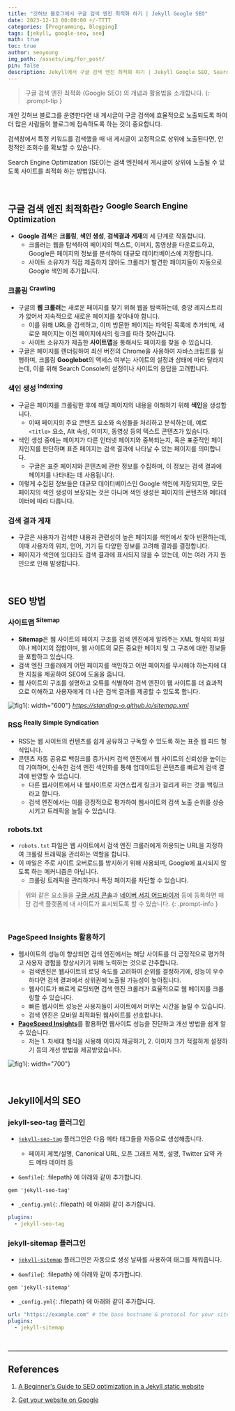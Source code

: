 ```yaml
---
title: "깃허브 블로그에서 구글 검색 엔진 최적화 하기 | Jekyll Google SEO"
date: 2023-12-13 00:00:00 +/-TTTT
categories: [Programming, Blogging]
tags: [jekyll, google-seo, seo]
math: true
toc: true
author: seoyoung
img_path: /assets/img/for_post/
pin: false
description: Jekyll에서 구글 검색 엔진 최적화 하기 | Jekyll Google SEO, Search Engine Optimization, Github Blog
---
```


> 구글 검색 엔진 최적화 (Google SEO) 의 개념과 활용법을 소개합니다.
{: .prompt-tip }

개인 깃허브 블로그를 운영한다면 내 게시글이 구글 검색에 효율적으로 노출되도록 하여 더 많은 사람들이 블로그에 접속하도록 하는 것이 중요합니다.

검색창에서 특정 키워드를 검색했을 때 내 게시글이 고정적으로 상위에 노출된다면, 안정적인 조회수를 확보할 수 있습니다.

Search Engine Optimization (SEO)는 검색 엔진에서 게시글이 상위에 노출될 수 있도록 사이트를 최적화 하는 방법입니다.

&nbsp;
&nbsp;
&nbsp;

## 구글 검색 엔진 최적화란? <sup>Google Search Engine Optimization</sup>
- **Google 검색**은 **크롤링**, **색인 생성**, **검색결과 게재**의 세 단계로 작동합니다. 
  - 크롤러는 웹을 탐색하여 페이지의 텍스트, 이미지, 동영상을 다운로드하고, Google은 페이지의 정보를 분석하여 대규모 데이터베이스에 저장합니다. 
  - 사이트 소유자가 직접 제출하지 않아도 크롤러가 발견한 페이지들이 자동으로 Google 색인에 추가됩니다.

### 크롤링 <sup>Crawling</sup>
- 구글의 **웹 크롤러**는 새로운 페이지를 찾기 위해 웹을 탐색하는데, 중앙 레지스트리가 없어서 지속적으로 새로운 페이지를 찾아내야 합니다. 
  - 이를 위해 URL을 검색하고, 이미 방문한 페이지는 파악된 목록에 추가되며, 새로운 페이지는 이전 페이지에서의 링크를 따라 찾아갑니다. 
  - 사이트 소유자가 제출한 **사이트맵**을 통해서도 페이지를 찾을 수 있습니다. 
- 구글은 페이지를 렌더링하여 최신 버전의 Chrome을 사용하여 자바스크립트를 실행하며, 크롤링 **Googlebot**의 액세스 여부는 사이트의 설정과 상태에 따라 달라지는데, 이를 위해 Search Console의 설정이나 사이트의 응답을 고려합니다.

### 색인 생성 <sup>Indexing</sup>
- 구글은 페이지를 크롤링한 후에 해당 페이지의 내용을 이해하기 위해 **색인**을 생성합니다. 
  - 이때 페이지의 주요 콘텐츠 요소와 속성들을 처리하고 분석하는데, 예로 `<title>` 요소, Alt 속성, 이미지, 동영상 등의 텍스트 콘텐츠가 있습니다.
- 색인 생성 중에는 페이지가 다른 인터넷 페이지와 중복되는지, 혹은 표준적인 페이지인지를 판단하며 표준 페이지는 검색 결과에 나타날 수 있는 페이지를 의미합니다.
  - 구글은 표준 페이지와 콘텐츠에 관한 정보를 수집하며, 이 정보는 검색 결과에 페이지를 나타내는 데 사용됩니다.
- 이렇게 수집된 정보들은 대규모 데이터베이스인 Google 색인에 저장되지만, 모든 페이지의 색인 생성이 보장되는 것은 아니며 색인 생성은 페이지의 콘텐츠와 메타데이터에 따라 다릅니다.

### 검색 결과 게재
- 구글은 사용자가 검색한 내용과 관련성이 높은 페이지를 색인에서 찾아 반환하는데, 이때 사용자의 위치, 언어, 기기 등 다양한 정보를 고려해 결과를 결정합니다. 
- 페이지가 색인에 있더라도 검색 결과에 표시되지 않을 수 있는데, 이는 여러 가지 원인으로 인해 발생합니다.

&nbsp;
&nbsp;
&nbsp;

## SEO 방법
### 사이트맵 <sup>Sitemap</sup>
- **Sitemap**은 웹 사이트의 페이지 구조를 검색 엔진에게 알려주는 XML 형식의 파일이나 페이지의 집합이며, 웹 사이트의 모든 중요한 페이지 및 그 구조에 대한 정보들을 포함하고 있습니다.
- 검색 엔진 크롤러에게 어떤 페이지를 색인하고 어떤 페이지를 무시해야 하는지에 대한 지침을 제공하여 SEO에 도움을 줍니다.
- 웹 사이트의 구조를 설명하고 오류를 식별하여 검색 엔진이 웹 사이트를 더 효과적으로 이해하고 사용자에게 더 나은 검색 결과를 제공할 수 있도록 합니다.

![fig1](20231213-1.png){: width="600"}
_https://standing-o.github.io/sitemap.xml_

### RSS <sup>Really Simple Syndication</sup>
- RSS는 웹 사이트의 컨텐츠를 쉽게 공유하고 구독할 수 있도록 하는 표준 웹 피드 형식입니다.
- 콘텐츠 자동 공유로 백링크를 증가시켜 검색 엔진에서 웹 사이트의 신뢰성을 높이는 데 기여하며, 신속한 검색 엔진 색인화를 통해 업데이트된 콘텐츠를 빠르게 검색 결과에 반영할 수 있습니다. 
  - 다른 웹사이트에서 내 웹사이트로 자연스럽게 링크가 걸리게 하는 것을 백링크라고 합니다.
  - 검색 엔진에서는 이를 긍정적으로 평가하여 웹사이트의 검색 노출 순위를 상승시키고 트래픽을 늘릴 수 있습니다.

### robots.txt
- `robots.txt` 파일은 웹 사이트에서 검색 엔진 크롤러에게 허용되는 URL을 지정하여 크롤링 트래픽을 관리하는 역할을 합니다. 
- 이 파일은 주로 사이트 오버로드를 방지하기 위해 사용되며, Google에 표시되지 않도록 하는 메커니즘은 아닙니다. 
  - 크롤링 트래픽을 관리하거나 특정 페이지를 차단할 수 있습니다.


> 위와 같은 요소들을 [구글 서치 콘솔](https://search.google.com/search-console)과 [네이버 서치 어드바이저](https://searchadvisor.naver.com/) 등에 등록하면 해당 검색 플랫폼에 내 사이트가 표시되도록 할 수 있습니다.
{: .prompt-info }

&nbsp;
&nbsp;
&nbsp;

### PageSpeed Insights 활용하기
- 웹사이트의 성능이 향상되면 검색 엔진에서는 해당 사이트를 더 긍정적으로 평가하고 사용자 경험을 향상시키기 위해 노력하는 것으로 간주합니다. 
  - 검색엔진은 웹사이트의 로딩 속도를 고려하여 순위를 결정하기에, 성능이 우수하다면 검색 결과에서 상위권에 노출될 가능성이 높아집니다.
  - 웹사이트가 빠르게 로딩되면 검색 엔진 크롤러가 효율적으로 웹 페이지를 크롤링할 수 있습니다. 
  - 빠른 웹사이트 성능은 사용자들이 사이트에서 머무는 시간을 늘릴 수 있습니다. 
  - 검색 엔진은 모바일 최적화된 웹사이트를 선호합니다.
- [**PageSpeed Insights**](https://pagespeed.web.dev/)를 활용하면 웹사이트 성능을 진단하고 개선 방법을 쉽게 알 수 있습니다.
  - 저는 1. 차세대 형식을 사용해 이미지 제공하기, 2. 이미지 크기 적절하게 설정하기 등의 개선 방법을 제공받았습니다.

![fig1](20231213-2.png){: width="700"}

&nbsp;
&nbsp;
&nbsp;

## Jekyll에서의 SEO
### jekyll-seo-tag 플러그인
- [`jekyll-seo-tag`](https://github.com/jekyll/jekyll-seo-tag) 플러그인은 다음 메타 태그들을 자동으로 생성해줍니다.
  - 페이지 제목/설명, Canonical URL, 오픈 그래프 제목, 설명, Twitter 요약 카드 메타 데이터 등

- `Gemfile`{: .filepath} 에 아래와 같이 추가합니다.

```
gem 'jekyll-seo-tag'
```

- `_config.yml`{: .filepath} 에 아래와 같이 추가합니다.

```yaml
plugins:
  - jekyll-seo-tag
```

### jekyll-sitemap 플러그인
- [`jekyll-sitemap`](https://github.com/jekyll/jekyll-sitemap) 플러그인은 자동으로 생성 날짜를 사용하여 태그를 채워줍니다.

- `Gemfile`{: .filepath} 에 아래와 같이 추가합니다.

```
gem 'jekyll-sitemap'
```

- `_config.yml`{: .filepath} 에 아래와 같이 추가합니다.

```yaml
url: "https://example.com" # the base hostname & protocol for your site
plugins:
  - jekyll-sitemap
```

&nbsp;
&nbsp;
&nbsp;

----------------
## References
1. [A Beginner's Guide to SEO optimization in a Jekyll static website](https://jsinibardy.com/optimize-seo-jekyll)

2. [Get your website on Google](https://developers.google.com/search/docs/fundamentals/get-on-google)
